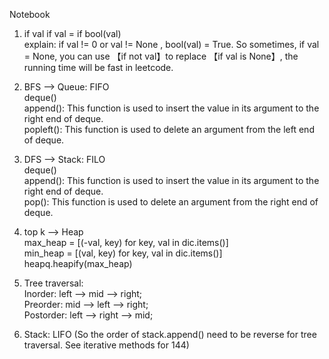 Notebook

1. if val
if val = if bool(val)<br>
explain: if val != 0 or val != None , bool(val) = True. So sometimes, if val = None, you can use 【if not val】to replace 【if val is None】, the running time will be fast in leetcode.


2. BFS --> Queue: FIFO<br>
deque()<br>
append(): This function is used to insert the value in its argument to the right end of deque.<br>
popleft(): This function is used to delete an argument from the left end of deque.

3. DFS --> Stack: FILO<br>
deque()<br>
append(): This function is used to insert the value in its argument to the right end of deque.<br>
pop(): This function is used to delete an argument from the right end of deque.

4. top k --> Heap<br>
max_heap = [(-val, key) for key, val in dic.items()]<br>
min_heap = [(val, key) for key, val in dic.items()]<br>
heapq.heapify(max_heap)

5. Tree traversal:<br>
  Inorder: left --> mid --> right;<br>
  Preorder: mid --> left --> right;<br>
  Postorder: left --> right --> mid;<br>
  
6. Stack: LIFO (So the order of stack.append() need to be reverse for tree traversal. See iterative methods for 144)
